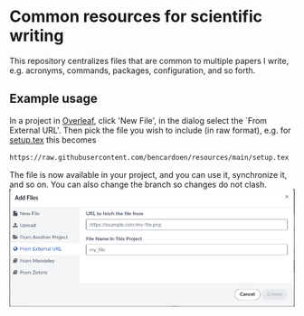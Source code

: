 # Common resources for scientific writing
This repository centralizes files that are common to multiple papers I write, e.g. acronyms, commands, packages, configuration, and so forth.

## Example usage

In a project in [Overleaf](https://www.overleaf.com/project), click 'New File', in the dialog select the `From External URL'. 
Then pick the file you wish to include (in raw format), e.g. for [setup.tex](https://github.com/bencardoen/resources/blob/main/setup.tex) this becomes
```bash
https://raw.githubusercontent.com/bencardoen/resources/main/setup.tex
```
The file is now available in your project, and you can use it, synchronize it, and so on.
You can also change the branch so changes do not clash.
![example](example.png)
